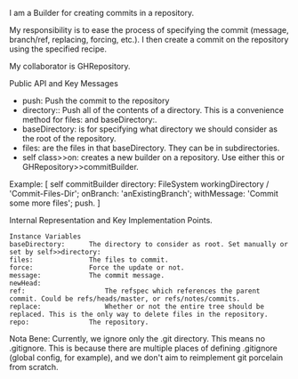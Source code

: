I am a Builder for creating commits in a repository.

My responsibility is to ease the process of specifying the commit (message, branch/ref, replacing, forcing, etc.). I then create a commit on the repository using the specified recipe.

My collaborator is GHRepository.

Public API and Key Messages

- push: Push the commit to the repository
- directory:: Push all of the contents of a directory. This is a convenience method for files: and baseDirectory:.
- baseDirectory: is for specifying what directory we should consider as the root of the repository.
- files: are the files in that baseDirectory. They can be in subdirectories.
- self class>>on: creates a new builder on a repository. Use either this or GHRepository>>commitBuilder.

Example:
[
self commitBuilder
	directory: FileSystem workingDirectory / 'Commit-Files-Dir';
	onBranch: 'anExistingBranch';
	withMessage: 'Commit some more files';
	push.
]
 
Internal Representation and Key Implementation Points.

    Instance Variables
	baseDirectory:		The directory to consider as root. Set manually or set by self>>directory:
	files:				The files to commit.
	force:				Force the update or not.
	message:			The commit message.
	newHead:			
	ref:					The refspec which references the parent commit. Could be refs/heads/master, or refs/notes/commits.
	replace: 				Whether or not the entire tree should be replaced. This is the only way to delete files in the repository.
	repo:				The repository.

Nota Bene: Currently, we ignore only the .git directory. This means no .gitignore. This is because there are multiple places of defining .gitignore (global config, for example), and we don't aim to reimplement git porcelain from scratch.